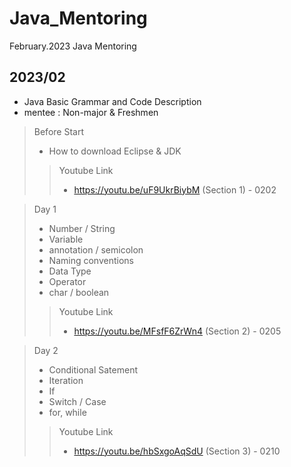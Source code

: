 # Java_Mentoring
February.2023 Java Mentoring 

## 2023/02
- Java Basic Grammar and Code Description
- mentee :  Non-major & Freshmen

> Before Start
> - How to download Eclipse & JDK
>> Youtube Link
>>   - https://youtu.be/uF9UkrBiybM (Section 1) - 0202

> Day 1
>   - Number / String
>   - Variable
>   - annotation / semicolon
>   - Naming conventions
>   - Data Type
>   - Operator
>   - char / boolean
>> Youtube Link
>> - https://youtu.be/MFsfF6ZrWn4 (Section 2) - 0205

>Day 2
>   - Conditional Satement
>   - Iteration
>   - If
>   - Switch / Case
>   - for, while
>> Youtube Link
>> - https://youtu.be/hbSxgoAqSdU (Section 3) - 0210
